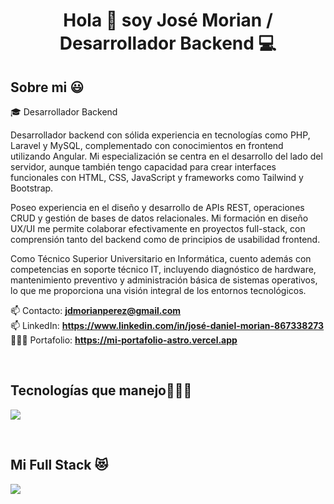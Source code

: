 <h1 align="center">Hola 👋  soy José Morian / Desarrollador Backend 💻 </h1> 

<h2>Sobre mi 😃</h2>
<!--Intro start-->

<p align="left">
🎓 Desarrollador Backend

Desarrollador backend con sólida experiencia en tecnologías como PHP, Laravel y MySQL, complementado con conocimientos en frontend utilizando Angular. Mi especialización se centra en el desarrollo del lado del servidor, aunque también tengo capacidad para crear interfaces funcionales con HTML, CSS, JavaScript y frameworks como Tailwind y Bootstrap.

Poseo experiencia en el diseño y desarrollo de APIs REST, operaciones CRUD y gestión de bases de datos relacionales. Mi formación en diseño UX/UI me permite colaborar efectivamente en proyectos full-stack, con comprensión tanto del backend como de principios de usabilidad frontend.

Como Técnico Superior Universitario en Informática, cuento además con competencias en soporte técnico IT, incluyendo diagnóstico de hardware, mantenimiento preventivo y administración básica de sistemas operativos, lo que me proporciona una visión integral de los entornos tecnológicos.

📫 Contacto: **jdmorianperez@gmail.com**
<br>
📫 LinkedIn: **https://www.linkedin.com/in/josé-daniel-morian-867338273**
<br>
👨🏻‍💻 Portafolio: **https://mi-portafolio-astro.vercel.app**
<!--Intro end-->
  </p>
<br>

<h2 >Tecnologías que manejo👨🏻‍💻</h2>
<!--tech stack icons-->
<p align="left">
  <a href="https://skillicons.dev">
    <img src="https://skillicons.dev/icons?i=html,css,js,bootstrap,tailwind,php,mysql,laravel,astro,react,angular,nodejs,express,git,github&perline=12" />
  </a>
</p>
<br>

<h2 >Mi Full Stack 😻</h2>
<!--tech stack icons-->
<p align="left">
  <a href="https://skillicons.dev">
    <img src="https://skillicons.dev/icons?i=bootstrap,tailwind,php,laravel,angular,mysql&perline=12" />
  </a>
</p>
<br>
      
<!--- stats (end) -->

